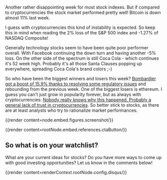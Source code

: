 
Another rather disappointing week for most stock indexes. 
But if compared to cryptocurrencies the stock market performed 
pretty well! Bitcoin is down almost 11% last week. 

<!--more-->

I guess with cryptocurrencies this kind of instability is expected. 
So keep this in mind when reading the 2% loss of the S&P 500 index and 
-1.27% of NASDAQ Composite!

Generally technology stocks seem to have been quite poor performer 
overall. With Facebook continuing the down turn and having another 
-5% loss. On the other side of the spectrum is still 
Coca Cola - which continues it's 52 week high. Probably 
it's all those Santa Clauses popping up everywhere, spreading Coca Cola's 
brand colors ;-)

So who have been the biggest winners and losers this week? [Bombardier got a
 boost of 15.9% thanks to resolving some regulatory issues](https://finance.yahoo.com/news/bombardier-rebounds-citi-says-quebec-151334684.html) and rebounding 
 from the previous week. One of the biggest losers is ethereum. I guess you 
 can't just grow in popularity forever, but as always with cryptocurrencies: 
[Nobody really knows why this happened. Probably a general lack of trust in 
cryptocurrencies](https://ethereumprice.org/updates/another-market-crash-is-ethereum-still-relevant/). So better stick to stocks, as there are at least analysts 
who try to rationalize market performances. 

{{render content=node.embed.figures.screenshot/}}

{{render content=rootNode.embed.references.ctaButton/}}

## So what is on your watchlist?

What are your current ideas for stocks? Do you have more ways to come up with good
investing opportunities? Let us know in the comments below!

{{render content=renderContext.rootNode.config.disqus/}}

